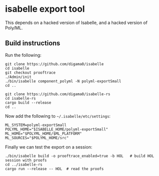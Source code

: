 # isabelle export tool

This depends on a hacked version of Isabelle, and a hacked version of
Poly/ML.

## Build instructions

Run the following:
```
git clone https://github.com/digama0/isabelle
cd isabelle
git checkout prooftrace
./Admin/init
./bin/isabelle component_polyml -N polyml-exportSmall
cd ..

git clone https://github.com/digama0/isabelle-rs
cd isabelle-rs
cargo build --release
cd ..
```

Now add the following to `~/.isabelle/etc/settings`:
```
ML_SYSTEM=polyml-exportSmall
POLYML_HOME="$ISABELLE_HOME/polyml-exportSmall"
ML_HOME="$POLYML_HOME/$ML_PLATFORM"
ML_SOURCES="$POLYML_HOME/src"
```

Finally we can test the export on a session:
```
./bin/isabelle build -o prooftrace_enabled=true -b HOL   # build HOL session with proofs
cd ../isabelle-rs
cargo run --release -- HOL  # read the proofs
```
